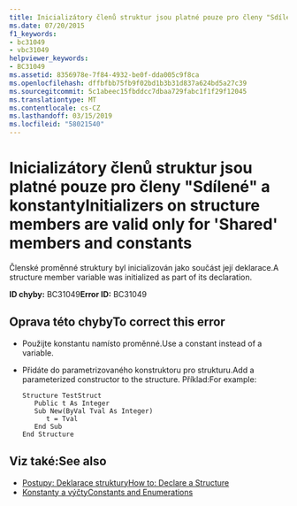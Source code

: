 ```yaml
---
title: Inicializátory členů struktur jsou platné pouze pro členy "Sdílené" a konstanty
ms.date: 07/20/2015
f1_keywords:
- bc31049
- vbc31049
helpviewer_keywords:
- BC31049
ms.assetid: 8356978e-7f84-4932-be0f-dda005c9f8ca
ms.openlocfilehash: dffbfbb75fb9f02bd1b3b31d837a624bd5a27c39
ms.sourcegitcommit: 5c1abeec15fbddcc7dbaa729fabc1f1f29f12045
ms.translationtype: MT
ms.contentlocale: cs-CZ
ms.lasthandoff: 03/15/2019
ms.locfileid: "58021540"
---
```

# <a name="initializers-on-structure-members-are-valid-only-for-shared-members-and-constants"></a><span data-ttu-id="f53a3-102">Inicializátory členů struktur jsou platné pouze pro členy "Sdílené" a konstanty</span><span class="sxs-lookup"><span data-stu-id="f53a3-102">Initializers on structure members are valid only for 'Shared' members and constants</span></span>
<span data-ttu-id="f53a3-103">Členské proměnné struktury byl inicializován jako součást její deklarace.</span><span class="sxs-lookup"><span data-stu-id="f53a3-103">A structure member variable was initialized as part of its declaration.</span></span>  
  
 <span data-ttu-id="f53a3-104">**ID chyby:** BC31049</span><span class="sxs-lookup"><span data-stu-id="f53a3-104">**Error ID:** BC31049</span></span>  
  
## <a name="to-correct-this-error"></a><span data-ttu-id="f53a3-105">Oprava této chyby</span><span class="sxs-lookup"><span data-stu-id="f53a3-105">To correct this error</span></span>  
  
-   <span data-ttu-id="f53a3-106">Použijte konstantu namísto proměnné.</span><span class="sxs-lookup"><span data-stu-id="f53a3-106">Use a constant instead of a variable.</span></span>  
  
-   <span data-ttu-id="f53a3-107">Přidáte do parametrizovaného konstruktoru pro strukturu.</span><span class="sxs-lookup"><span data-stu-id="f53a3-107">Add a parameterized constructor to the structure.</span></span> <span data-ttu-id="f53a3-108">Příklad:</span><span class="sxs-lookup"><span data-stu-id="f53a3-108">For example:</span></span>  
  
    ```  
    Structure TestStruct  
       Public t As Integer  
       Sub New(ByVal Tval As Integer)  
          t = Tval  
       End Sub  
    End Structure  
    ```  
  
## <a name="see-also"></a><span data-ttu-id="f53a3-109">Viz také:</span><span class="sxs-lookup"><span data-stu-id="f53a3-109">See also</span></span>

- [<span data-ttu-id="f53a3-110">Postupy: Deklarace struktury</span><span class="sxs-lookup"><span data-stu-id="f53a3-110">How to: Declare a Structure</span></span>](../../visual-basic/programming-guide/language-features/data-types/how-to-declare-a-structure.md)
- [<span data-ttu-id="f53a3-111">Konstanty a výčty</span><span class="sxs-lookup"><span data-stu-id="f53a3-111">Constants and Enumerations</span></span>](../../visual-basic/programming-guide/language-features/constants-enums/index.md)
